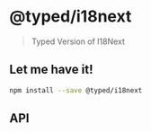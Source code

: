 # @typed/i18next

> Typed Version of I18Next

<!-- Write a short summary about your library here -->

## Let me have it!
```sh
npm install --save @typed/i18next
```

## API

<!-- Describe your API here -->
